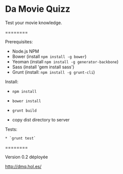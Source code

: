 # Da Movie Quizz
Test your movie knowledge.

========

Prerequisites:

  * Node.js NPM
  * Bower (install `npm install -g bower`)
  * Yeoman (install `npm install -g generator-backbone`)
  * Sass (install 'gem install sass')
  * Grunt (install: `npm install -g grunt-cli`)

Install:
 * `npm install`
 * `bower install`
 * `grunt build`

 * copy dist directory to server

Tests:
	
	* `grunt test`

========

Version 0.2 déployée

http://dmq.hol.es/